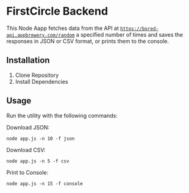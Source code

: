 ﻿# FirstCircle Backend
This Node Aapp fetches data from the API at [`https://bored-api.appbrewery.com/random`](https://bored-api.appbrewery.com/random) a specified number of times and saves the responses in JSON or CSV format, or prints them to the console.

## Installation
1. Clone Repository
2. Install Dependencies

## Usage
Run the utility with the following commands:

Download JSON:
```
node app.js -n 10 -f json
```
Download CSV:
```
node app.js -n 5 -f csv
```
Print to Console:
```
node app.js -n 15 -f console
```
